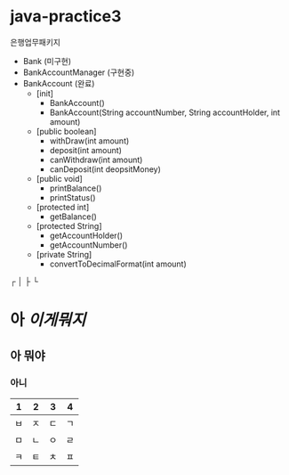 # java-practice3
은행업무패키지
* Bank (미구현)
* BankAccountManager (구현중)
* BankAccount (완료)
  * [init]
    * BankAccount()
    * BankAccount(String accountNumber, String accountHolder, int amount)
  * [public boolean]
    * withDraw(int amount)
    * deposit(int amount)
    * canWithdraw(int amount)
    * canDeposit(int deopsitMoney)
  * [public void]
    * printBalance()
    * printStatus()
  * [protected int]
    * getBalance()
  * [protected String]
    * getAccountHolder()
    * getAccountNumber()
  * [private String]
    * convertToDecimalFormat(int amount)
    
┌
│
├ 
└

# 아 *이게뭐지*
## 아 뭐야
### 아니


1|2|3|4
---|---|---|---|
ㅂ|ㅈ|ㄷ|ㄱ|
ㅁ|ㄴ|ㅇ|ㄹ|
ㅋ|ㅌ|ㅊ|ㅍ|
